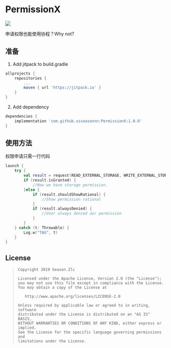 # PermissionX

[![](https://jitpack.io/v/ssseasonnn/PermissionX.svg)](https://jitpack.io/#ssseasonnn/PermissionX)

申请权限也能使用协程？Why not?

## 准备

1. Add jitpack to build.gradle
```gradle
allprojects {
    repositories {
        ...
        maven { url 'https://jitpack.io' }
    }
}
```

2.  Add dependency

```gradle
dependencies {
	implementation 'com.github.ssseasonnn:PermissionX:1.0.0'
}
```

## 使用方法

权限申请只需一行代码

```kotlin
launch {
    try {
        val result = request(READ_EXTERNAL_STORAGE, WRITE_EXTERNAL_STORAGE)
        if (result.isGranted) {
            //Now we have storage permission.
        }else {
            if (result.shouldShowRational) {
                //Show permission rational
            }
            if (result.alwaysDenied) {
                //User always denied our permission
            }
        }
    } catch (t: Throwable) {
        Log.w("TAG", t)
    }
}
```

## License

> ```
> Copyright 2019 Season.Zlc
>
> Licensed under the Apache License, Version 2.0 (the "License");
> you may not use this file except in compliance with the License.
> You may obtain a copy of the License at
>
>    http://www.apache.org/licenses/LICENSE-2.0
>
> Unless required by applicable law or agreed to in writing, software
> distributed under the License is distributed on an "AS IS" BASIS,
> WITHOUT WARRANTIES OR CONDITIONS OF ANY KIND, either express or implied.
> See the License for the specific language governing permissions and
> limitations under the License.
> ```
